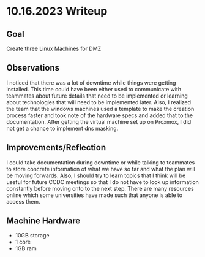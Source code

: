 # 10.16.2023 Writeup

## Goal
Create three Linux Machines for DMZ

## Observations
I noticed that there was a lot of downtime while things were getting installed. This time could have been either used to communicate with teammates about
future details that need to be implemented or learning about technologies that will need to be implemented later. Also, I realized the team that the windows
machines used a template to make the creation process faster and took note of the hardware specs and added that to the documentation. After getting the virtual
machine set up on Proxmox, I did not get a chance to implement dns masking. 

## Improvements/Reflection
I could take documentation during downtime or while talking to teammates to store concrete information of what we have so far and what the plan will be
moving forwards. Also, I should try to learn topics that I think will be useful for future CCDC meetings so that I do not have to look up information
constantly before moving onto to the next step. There are many resources online which some universities have made such that anyone is able to access them.

## Machine Hardware
 - 10GB storage 
 - 1 core
 - 1GB ram
  